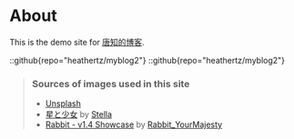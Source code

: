 # About

This is the demo site for [唐知的博客](https://heathertz.github.io/myblog2).

::github{repo="heathertz/myblog2"}
::github{repo="heathertz/myblog2"}

> ### Sources of images used in this site
>
> - [Unsplash](https://unsplash.com/)
> - [星と少女](https://www.pixiv.net/artworks/108916539) by [Stella](https://www.pixiv.net/users/93273965)
> - [Rabbit - v1.4 Showcase](https://civitai.com/posts/586908) by [Rabbit_YourMajesty](https://civitai.com/user/Rabbit_YourMajesty)
